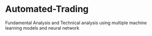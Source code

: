 # Automated-Trading
Fundamental Analysis and Technical analysis using multiple machine learning models and neural network

